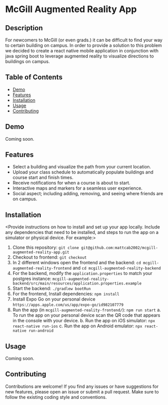 # McGill Augmented Reality App

## Description

For newcomers to McGill (or even grads.) it can be difficult to find your way to certain building on campus. In order to provide a solution to this problem we decided to create a react native mobile application in conjunction with java spring boot to leverage augmented reality to visualize directions to buildings on campus.

## Table of Contents

- [Demo](#demo)
- [Features](#features)
- [Installation](#installation)
- [Usage](#usage)
- [Contributing](#contributing)

## Demo

Coming soon.

## Features

- Select a building and visualize the path from your current location.
- Upload your class schedule to automatically populate buildings and course start and finish times.
- Receive notifications for when a course is about to start.
- Interactive maps and markers for a seamless user experience.
- Social aspect; including adding, removing, and seeing where friends are on campus.

## Installation

<Provide instructions on how to install and set up your app locally. Include any dependencies that need to be installed, and steps to run the app on a simulator or physical device. For example:>

1. Clone this repository: `git clone git@github.com:mattcab2002/mcgill-augmented-reality-app.git`
2. Checkout to frontend: `git checkout`
3. In 2 different windows open the frontend and the backend: `cd mcgill-augmented-reality-frontend` and `cd mcgill-augmented-reality-backend`
4. For the backend, modify the `application.properties` to match your postgres instance: `mcgill-augmented-reality-backend/src/main/resources/application.properties.example`
5. Start the backend: `./gradlew bootRun`
6. For the frontend, Install dependencies: `npm install`
7. Install Expo Go on your personal device `https://apps.apple.com/us/app/expo-go/id982107779`
8. Run the app (in `mcgill-augmented-reality-frontend/`): `npm run start`
  a. To run the app on your personal device scan the QR code that appears in the console with your device.
  b. Run the app on iOS simulator: `npx react-native run-ios`
  c. Run the app on Android emulator: `npx react-native run-android`

## Usage

Coming soon.

## Contributing

Contributions are welcome! If you find any issues or have suggestions for new features, please open an issue or submit a pull request. Make sure to follow the existing coding style and conventions.

